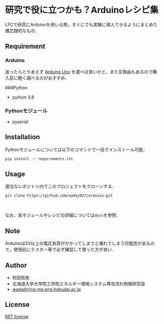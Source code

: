 # 研究で役に立つかも？Arduinoレシピ集

LFCで研究にArduinoを用いる際，すぐにでも実験に導入できるようにまとめた備忘録的なもの．

## Requirement

### Arduino

迷ったらとりあえず [Arduino Uno](https://store-usa.arduino.cc/collections/boards/products/arduino-uno-rev3) を選べば良いかと．また互換品もあるので購入前に軽く調べるのがおすすめ．

###Python

* python 3.8

### Pythonモジュール

* pyserial

## Installation

Pythonモジュールについては以下のコマンドで一括でインストール可能．

```bash
pip install -r requirements.txt
```

## Usage

適当なレポジトリ内でこのプロジェクトをクローンする．

```bash
git clone https://github.com/wakky927/arduino.git
```

<br>

なお，各モジュールやレシピの詳細については`docs`を参照．

## Note

Arduinoは5V以上の電圧負荷がかかってしまうと壊れてしまう可能性があるので，使用前にテスター等で必ず確認して使った方が良い．

## Author

* 和田拓弥
* 北海道大学大学院工学院エネルギー環境システム専攻流れ制御研究室
* wada@ring-me.eng.hokudai.ac.jp

## License

[MIT license](https://en.wikipedia.org/wiki/MIT_License)
